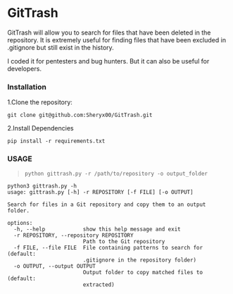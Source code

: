 # GitTrash

GitTrash will allow you to search for files that have been deleted in the repository. It is extremely useful for finding files that have been excluded in .gitignore but still exist in the history.

I coded it for pentesters and bug hunters. But it can also be useful for developers.

### Installation

1.Clone the repository:

`git clone git@github.com:Sheryx00/GitTrash.git`

2.Install Dependencies 

 `pip install -r requirements.txt`


### USAGE

> `python gittrash.py -r /path/to/repository -o output_folder`


```
python3 gittrash.py -h
usage: gittrash.py [-h] -r REPOSITORY [-f FILE] [-o OUTPUT]

Search for files in a Git repository and copy them to an output folder.

options:
  -h, --help            show this help message and exit
  -r REPOSITORY, --repository REPOSITORY
                        Path to the Git repository
  -f FILE, --file FILE  File containing patterns to search for (default:
                        .gitignore in the repository folder)
  -o OUTPUT, --output OUTPUT
                        Output folder to copy matched files to (default:
                        extracted)
```